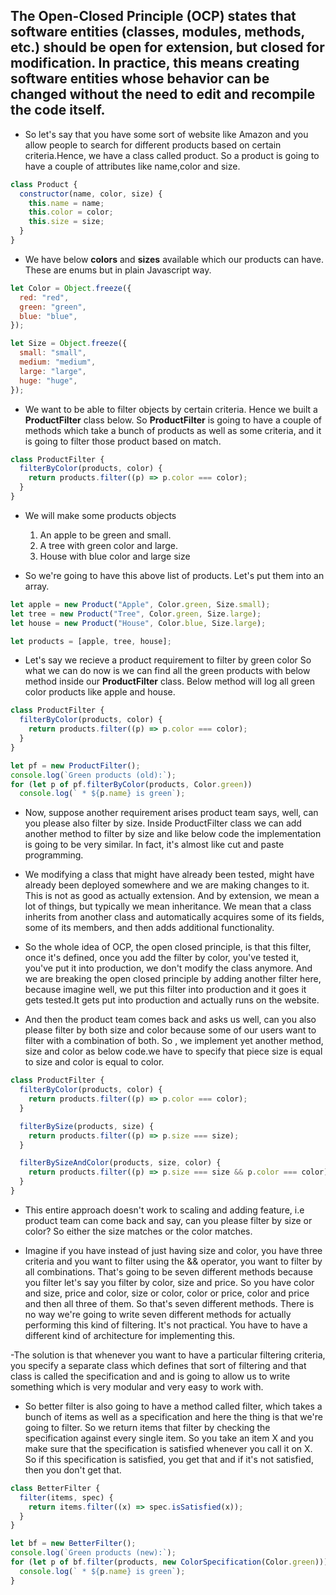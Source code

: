 ## The Open-Closed Principle (OCP) states that software entities (classes, modules, methods, etc.) should be open for extension, but closed for modification. In practice, this means creating software entities whose behavior can be changed without the need to edit and recompile the code itself.

- So let's say that you have some sort of website like Amazon and you allow people to search for different products based on certain criteria.Hence, we have a class called product. So a product is going to have a couple of attributes like name,color and size.

```javascript
class Product {
  constructor(name, color, size) {
    this.name = name;
    this.color = color;
    this.size = size;
  }
}
```

- We have below **colors** and **sizes** available which our products can have. These are enums but in plain Javascript way.

```javascript
let Color = Object.freeze({
  red: "red",
  green: "green",
  blue: "blue",
});

let Size = Object.freeze({
  small: "small",
  medium: "medium",
  large: "large",
  huge: "huge",
});
```

- We want to be able to filter objects by certain criteria. Hence we built a **ProductFilter** class below. So **ProductFilter** is going to have a couple of methods which take a bunch of products as well as some criteria, and it is going to filter those product based on match.

```javascript
class ProductFilter {
  filterByColor(products, color) {
    return products.filter((p) => p.color === color);
  }
}
```

- We will make some products objects

  1. An apple to be green and small.
  2. A tree with green color and large.
  3. House with blue color and large size

- So we're going to have this above list of products. Let's put them into an array.

```javascript
let apple = new Product("Apple", Color.green, Size.small);
let tree = new Product("Tree", Color.green, Size.large);
let house = new Product("House", Color.blue, Size.large);

let products = [apple, tree, house];
```

- Let's say we recieve a product requirement to filter by green color So what we can do now is we can find all the green products with below method inside our **ProductFilter** class. Below method will log all green color products like apple and house.

```javascript
class ProductFilter {
  filterByColor(products, color) {
    return products.filter((p) => p.color === color);
  }
}

let pf = new ProductFilter();
console.log(`Green products (old):`);
for (let p of pf.filterByColor(products, Color.green))
  console.log(` * ${p.name} is green`);
```

- Now, suppose another requirement arises product team says, well, can you please also filter by size. Inside ProductFilter class we can add another method to filter by size and like below code the implementation is going to be very similar. In fact, it's almost like cut and paste programming.

- <p>We modifying a class that might have already been tested, might have already been deployed somewhere and we are making changes to it. This is not as good as actually extension. And by extension, we mean a lot of things, but typically we mean inheritance. We mean that a class inherits from another class and automatically acquires some of its fields, some of its members, and then adds additional functionality. </p>

- So the whole idea of OCP, the open closed principle, is that this filter, once it's defined, once you add the filter by color, you've tested it, you've put it into production, we don't modify the class anymore. And we are breaking the open closed principle by adding another filter here, because imagine well, we put this filter into production and it goes it gets tested.It gets put into production and actually runs on the website.

- And then the product team comes back and asks us well, can you also please filter by both size and color because some of our users want to filter with a combination of both. So , we implement yet another method, size and color as below code.we have to specify that piece size is equal to size and color is equal to color.

```javascript
class ProductFilter {
  filterByColor(products, color) {
    return products.filter((p) => p.color === color);
  }

  filterBySize(products, size) {
    return products.filter((p) => p.size === size);
  }

  filterBySizeAndColor(products, size, color) {
    return products.filter((p) => p.size === size && p.color === color);
  }
}
```

- This entire approach doesn't work to scaling and adding feature, i.e product team can come back and say, can you please filter by size or color? So either the size matches or the color matches.

- Imagine if you have instead of just having size and color, you have three criteria and you want to filter using the && operator, you want to filter by all combinations. That's going to be seven different methods because you filter let's say you filter by color, size and price.
  So you have color and size, price and color, size or color, color or price, color and price and then all three of them. So that's seven different methods.
  There is no way we're going to write seven different methods for actually performing this kind of filtering.
  It's not practical.
  You have to have a different kind of architecture for implementing this.

-The solution is that whenever you want to have a particular filtering criteria, you specify a separate class which defines that sort of filtering and that class is called the specification and and is going to allow us to write something which is very modular and very easy to work with.

- So better filter is also going to have a method called filter, which takes a bunch of items as well as a specification and here the thing is that we're going to filter. So we return items that filter by checking the specification against every single item. So you take an item X and you make sure that the specification is satisfied whenever you call it on X. So if this specification is satisfied, you get that and if it's not satisfied, then you don't get that.

```javascript
class BetterFilter {
  filter(items, spec) {
    return items.filter((x) => spec.isSatisfied(x));
  }
}

let bf = new BetterFilter();
console.log(`Green products (new):`);
for (let p of bf.filter(products, new ColorSpecification(Color.green))) {
  console.log(` * ${p.name} is green`);
}
```
